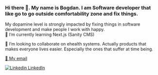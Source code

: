 ### Hi there 👋. My name is Bogdan. I am Software developer that like go to go outside comfortability zone and fix things.  

My dopamine level is strongly impacted by fixing things in software development and make people I work with happy.  
 🌱 I’m currently learning Next.js (Sanity CMS)  
 
👯 I’m looking to collaborate on ehealth systems. Actually products that makes everyone lives easier. Especially the ones that suffer at time being.  



[:email: My email](mailto:bogdan.stojanovic@gmail.com)  

[![Linkedin](https://i.stack.imgur.com/gVE0j.png) LinkedIn](https://www.linkedin.com/in/bogdanstojanovic/)

<!--
**bogdanstojanovic/bogdanstojanovic** is a ✨ _special_ ✨ repository because its `README.md` (this file) appears on your GitHub profile.

Here are some ideas to get you started:

- 🔭 I’m currently working on ...
- 🌱 I’m currently learning ...
- 👯 I’m looking to collaborate on ...
- 🤔 I’m looking for help with ...
- 💬 Ask me about ...
- 📫 How to reach me: ...
- 😄 Pronouns: ...
- ⚡ Fun fact: ...
-->
